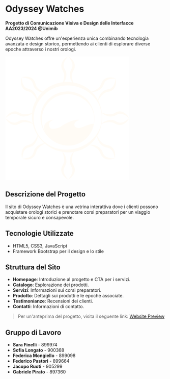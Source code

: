 # Odyssey Watches

**Progetto di Comunicazione Visiva e Design delle Interfacce AA2023/2024 @Unimib**

Odyssey Watches offre un'esperienza unica combinando tecnologia avanzata e design storico, permettendo ai clienti di esplorare diverse epoche attraverso i nostri orologi.

<img src="root/img/logo.svg" alt="Odyssey Watches Logo"/>

## Descrizione del Progetto

Il sito di Odyssey Watches è una vetrina interattiva dove i clienti possono acquistare orologi storici e prenotare corsi preparatori per un viaggio temporale sicuro e consapevole.

## Tecnologie Utilizzate

- HTML5, CSS3, JavaScript
- Framework Bootstrap per il design e lo stile

## Struttura del Sito

- **Homepage**: Introduzione al progetto e CTA per i servizi.
- **Catalogo**: Esplorazione dei prodotti.
- **Servizi**: Informazioni sui corsi preparatori.
- **Prodotto**: Dettagli sui prodotti e le epoche associate.
- **Testimonianze**: Recensioni dei clienti.
- **Contatti**: Informazioni di contatto.

> Per un'anteprima del progetto, visita il seguente link: [Website Preview]([https://odysseywatches.com](https://fuutsufix.github.io/OdysseyWatches/root/index.html))

## Gruppo di Lavoro

- **Sara Finelli** - 899974
- **Sofia Longato** - 900368
- **Federica Mongiello** - 899098
- **Federico Pastori** - 899664
- **Jacopo Ruoti** - 905299
- **Gabriele Pirato** - 897360

